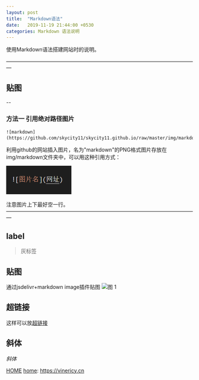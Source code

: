 ```yaml
---
layout: post
title:  "Markdown语法"
date:   2019-11-19 21:44:00 +0530
categories: Markdown 语法说明
---
```


使用Markdown语法搭建网站时的说明。

—————————————————————————————————————

## 贴图
--

### 方法一 引用绝对路径图片



```
![markdown](https://github.com/skycity11/skycity11.github.io/raw/master/img/markdown/markdown.png)
```
利用github的网站插入图片，名为"markdown"的PNG格式图片存放在img/markdown文件夹中，可以用这种引用方式：

![markdown](https://github.com/skycity11/skycity11.github.io/raw/master/img/markdown/markdown.png)

注意图片上下最好空一行。
—————————————————————————————————————


[home]: https://vinericy.cn

label
--
> 灰标签

贴图
--
通过jsdelivr+markdown image插件贴图
![图 1](https://cdn.jsdelivr.net/gh/skycity11/picture@master/pic/f7c101cdc2e469c5bcf4c4c2a62ead81cb9ead9a7aa6ab08eb8faa02154823b8.png)  


超链接
--
这样可以放[超链接](https://www.zhihu.com/search?q=%E5%9C%A3%E5%A1%94%E5%85%8B%E6%8B%89%E6%8B%89&search_source=Entity&hybrid_search_source=Entity&hybrid_search_extra=%7B%22sourceType%22%3A%22answer%22%2C%22sourceId%22%3A1321904076%7D)

斜体
--
_斜体_

[HOME][home]
[home]: https://vinericy.cn